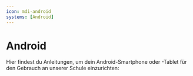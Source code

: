 ```yaml
---
icon: mdi-android
systems: [Android]
---
```


# Android



Hier findest du Anleitungen, um dein Android-Smartphone oder -Tablet für den Gebrauch an unserer Schule einzurichten:

<Features/>
